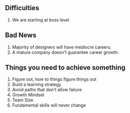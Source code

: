 ## Difficulties
1. We are starting at boss level

## Bad News
1. Majority of designers will have mediocre careers.
2. A mature company doesn't guarantee career growth.

## Things you need to achieve something
1. Figure out, how to things figure things out
2. Build a learning strategy
3. Avoid paths that don't allow failure
4. Growth Mindset
5. Team Size
6. Fundamental skills will never change

